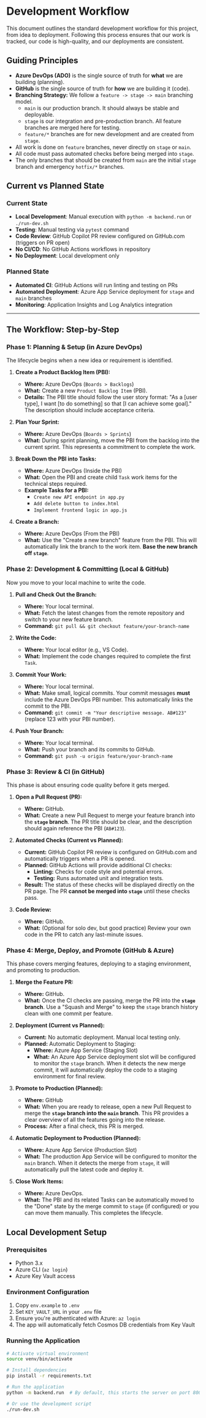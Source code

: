 # Development Workflow

This document outlines the standard development workflow for this project, from idea to deployment. Following this process ensures that our work is tracked, our code is high-quality, and our deployments are consistent.

## Guiding Principles

- **Azure DevOps (ADO)** is the single source of truth for **what** we are building (planning).
- **GitHub** is the single source of truth for **how** we are building it (code).
- **Branching Strategy:** We follow a `feature -> stage -> main` branching model.
  - `main` is our production branch. It should always be stable and deployable.
  - `stage` is our integration and pre-production branch. All feature branches are merged here for testing.
  - `feature/*` branches are for new development and are created from `stage`.
- All work is done on `feature` branches, never directly on `stage` or `main`.
- All code must pass automated checks before being merged into `stage`.
- The only branches that should be created from `main` are the initial `stage` branch and emergency `hotfix/*` branches.

## Current vs Planned State

### Current State
- **Local Development**: Manual execution with `python -m backend.run` or `./run-dev.sh`
- **Testing**: Manual testing via `pytest` command
- **Code Review**: GitHub Copilot PR review configured on GitHub.com (triggers on PR open)
- **No CI/CD**: No GitHub Actions workflows in repository
- **No Deployment**: Local development only

### Planned State
- **Automated CI**: GitHub Actions will run linting and testing on PRs
- **Automated Deployment**: Azure App Service deployment for `stage` and `main` branches
- **Monitoring**: Application Insights and Log Analytics integration

---

## The Workflow: Step-by-Step

### Phase 1: Planning & Setup (in Azure DevOps)

The lifecycle begins when a new idea or requirement is identified.

1.  **Create a Product Backlog Item (PBI):**
    -   **Where:** Azure DevOps (`Boards > Backlogs`)
    -   **What:** Create a new `Product Backlog Item` (PBI).
    -   **Details:** The PBI title should follow the user story format: "As a [user type], I want [to do something] so that [I can achieve some goal]." The description should include acceptance criteria.

2.  **Plan Your Sprint:**
    -   **Where:** Azure DevOps (`Boards > Sprints`)
    -   **What:** During sprint planning, move the PBI from the backlog into the current sprint. This represents a commitment to complete the work.

3.  **Break Down the PBI into Tasks:**
    -   **Where:** Azure DevOps (Inside the PBI)
    -   **What:** Open the PBI and create child `Task` work items for the technical steps required.
    -   **Example Tasks for a PBI:**
        -   `Create new API endpoint in app.py`
        -   `Add delete button to index.html`
        -   `Implement frontend logic in app.js`

4.  **Create a Branch:**
    -   **Where:** Azure DevOps (From the PBI)
    -   **What:** Use the "Create a new branch" feature from the PBI. This will automatically link the branch to the work item. **Base the new branch off `stage`**.

### Phase 2: Development & Committing (Local & GitHub)

Now you move to your local machine to write the code.

1.  **Pull and Check Out the Branch:**
    -   **Where:** Your local terminal.
    -   **What:** Fetch the latest changes from the remote repository and switch to your new feature branch.
    -   **Command:** `git pull && git checkout feature/your-branch-name`

2.  **Write the Code:**
    -   **Where:** Your local editor (e.g., VS Code).
    -   **What:** Implement the code changes required to complete the first `Task`.

3.  **Commit Your Work:**
    -   **Where:** Your local terminal.
    -   **What:** Make small, logical commits. Your commit messages **must** include the Azure DevOps PBI number. This automatically links the commit to the PBI.
    -   **Command:** `git commit -m "Your descriptive message. AB#123"` (replace 123 with your PBI number).

4.  **Push Your Branch:**
    -   **Where:** Your local terminal.
    -   **What:** Push your branch and its commits to GitHub.
    -   **Command:** `git push -u origin feature/your-branch-name`

### Phase 3: Review & CI (in GitHub)

This phase is about ensuring code quality before it gets merged.

1.  **Open a Pull Request (PR):**
    -   **Where:** GitHub.
    -   **What:** Create a new Pull Request to merge your feature branch into the **`stage` branch**. The PR title should be clear, and the description should again reference the PBI (`AB#123`).

2.  **Automated Checks (Current vs Planned):**
    -   **Current:** GitHub Copilot PR review is configured on GitHub.com and automatically triggers when a PR is opened.
    -   **Planned:** GitHub Actions will provide additional CI checks:
        -   **Linting:** Checks for code style and potential errors.
        -   **Testing:** Runs automated unit and integration tests.
    -   **Result:** The status of these checks will be displayed directly on the PR page. The PR **cannot be merged into `stage`** until these checks pass.

3.  **Code Review:**
    -   **Where:** GitHub.
    -   **What:** (Optional for solo dev, but good practice) Review your own code in the PR to catch any last-minute issues.

### Phase 4: Merge, Deploy, and Promote (GitHub & Azure)

This phase covers merging features, deploying to a staging environment, and promoting to production.

1.  **Merge the Feature PR:**
    -   **Where:** GitHub.
    -   **What:** Once the CI checks are passing, merge the PR into the **`stage` branch**. Use a "Squash and Merge" to keep the `stage` branch history clean with one commit per feature.

2.  **Deployment (Current vs Planned):**
    -   **Current:** No automatic deployment. Manual local testing only.
    -   **Planned:** Automatic Deployment to Staging:
        -   **Where:** Azure App Service (Staging Slot)
        -   **What:** An Azure App Service deployment slot will be configured to monitor the `stage` branch. When it detects the new merge commit, it will automatically deploy the code to a staging environment for final review.

3.  **Promote to Production (Planned):**
    -   **Where:** GitHub
    -   **What:** When you are ready to release, open a new Pull Request to merge the **`stage` branch into the `main` branch**. This PR provides a clear overview of all the features going into the release.
    -   **Process:** After a final check, this PR is merged.

4.  **Automatic Deployment to Production (Planned):**
    -   **Where:** Azure App Service (Production Slot)
    -   **What:** The production App Service will be configured to monitor the `main` branch. When it detects the merge from `stage`, it will automatically pull the latest code and deploy it.

5.  **Close Work Items:**
    -   **Where:** Azure DevOps.
    -   **What:** The PBI and its related Tasks can be automatically moved to the "Done" state by the merge commit to `stage` (if configured) or you can move them manually. This completes the lifecycle.

## Local Development Setup

### Prerequisites
- Python 3.x
- Azure CLI (`az login`)
- Azure Key Vault access

### Environment Configuration
1. Copy `env.example` to `.env`
2. Set `KEY_VAULT_URL` in your `.env` file
3. Ensure you're authenticated with Azure: `az login`
4. The app will automatically fetch Cosmos DB credentials from Key Vault

### Running the Application
```bash
# Activate virtual environment
source venv/bin/activate

# Install dependencies
pip install -r requirements.txt

# Run the application
python -m backend.run  # By default, this starts the server on port 8000

# Or use the development script
./run-dev.sh
```

